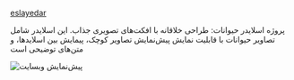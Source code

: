  [eslayedar](https://saragolmohammadi.github.io/eslayedar1/)


 
پروژه اسلایدر حیوانات: طراحی خلاقانه با افکت‌های تصویری جذاب. این اسلایدر شامل تصاویر حیوانات با قابلیت نمایش پیش‌نمایش تصاویر کوچک، پیمایش بین اسلایدها، و متن‌های توضیحی است


![پیش‌نمایش وبسایت](img/بک-گراند-ماگ-لاکچری.jpg)
